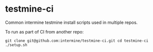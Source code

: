 # testmine-ci

Common intermine testmine install scripts used in multiple repos.

To run as part of CI from another repo:

`
git clone git@github.com:intermine/testmine-ci.git
cd testmine-ci
./setup.sh
`
